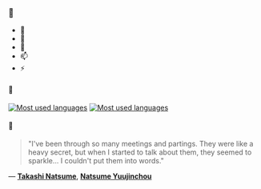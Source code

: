 ### 👋

- 🔭
- 🌱
- 💬
- 📫
- ⚡

#### 🧏

[![Most used languages](https://github-readme-stats-aynah.vercel.app/api/top-langs/?username=aynh&theme=solarized-dark&langs_count=6&layout=compact&hide_title=true)](https://github.com/anuraghazra/github-readme-stats#gh-dark-mode-only)
[![Most used languages](https://github-readme-stats-aynah.vercel.app/api/top-langs/?username=aynh&theme=solarized-light&langs_count=6&layout=compact&hide_title=true)](https://github.com/anuraghazra/github-readme-stats#gh-light-mode-only)

#### 💬

> "I've been through so many meetings and partings. They were like a heavy secret, but when I started to talk about them, they seemed to sparkle... I couldn't put them into words."

&mdash; [**Takashi Natsume**](https://myanimelist.net/character.php?q=Takashi%20Natsume&cat=character), [**Natsume Yuujinchou**](https://myanimelist.net/search/all?q=Natsume%20Yuujinchou&cat=all)
